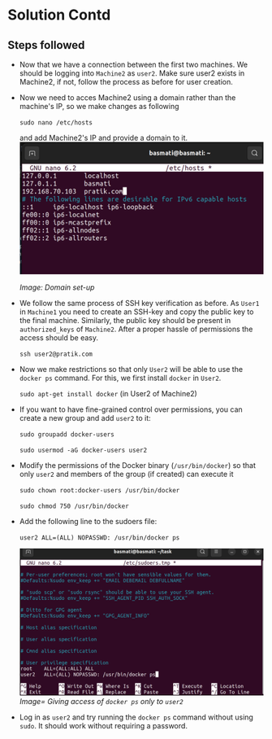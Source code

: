 # Solution Contd

## Steps followed

-   Now that we have a connection between the first two machines. We should be logging into `Machine2` as `user2`. Make sure user2 exists in Machine2, if not, follow the process as before for user creation.
-   Now we need to acces Machine2 using a domain rather than the machine's IP, so we make changes as following
    
    `sudo nano /etc/hosts`

    and add Machine2's IP and provide a domain to it.
    ![alt text](Images/domain.png) 

    *Image: Domain set-up*

-   We follow the same process of SSH key verification as before. As `User1` in `Machine1` you need to create an SSH-key and copy the public key to the final machine. Similarly, the public key should be present in `authorized_keys` of `Machine2`. After a proper hassle of permissions the access should be easy.

    `ssh user2@pratik.com`

-   Now we make restrictions so that only `User2` will be able to use the `docker ps` command. For this, we first install `docker` in `User2`.

    `sudo apt-get install docker` (in User2 of Machine2)

-   If you want to have fine-grained control over permissions, you can create a new group and add `user2` to it:

    `sudo groupadd docker-users`

     `sudo usermod -aG docker-users user2`

-   Modify the permissions of the Docker binary (`/usr/bin/docker`) so that only `user2` and members of the group (if created) can execute it

    `sudo chown root:docker-users /usr/bin/docker`
    
    `sudo chmod 750 /usr/bin/docker`
-   Add the following line to the sudoers file:

    `user2 ALL=(ALL) NOPASSWD: /usr/bin/docker ps`

    ![alt text](/Images/dockerps.png)
    *Image= Giving access of `docker ps` only to `user2`*
-   Log in as `user2` and try running the `docker ps` command without using `sudo`. It should work without requiring a password.
